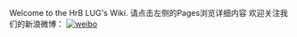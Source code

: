 Welcome to the HrB LUG's Wiki. 
请点击左侧的Pages浏览详细内容 
欢迎关注我们的新浪微博： 
[![weibo](http://service.t.sina.com.cn/widget/qmd/5046579485/2f3c1ae9/1.png)](http://weibo.com/u/5046579485?s=6uyXnP)